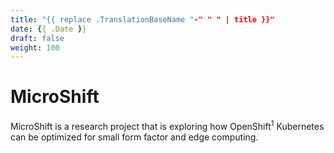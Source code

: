```yaml
---
title: "{{ replace .TranslationBaseName "-" " " | title }}"
date: {{ .Date }}
draft: false
weight: 100
---
```


# MicroShift

MicroShift is a research project that is exploring how OpenShift<sup>1</sup> Kubernetes can be optimized for small form factor and edge computing.
